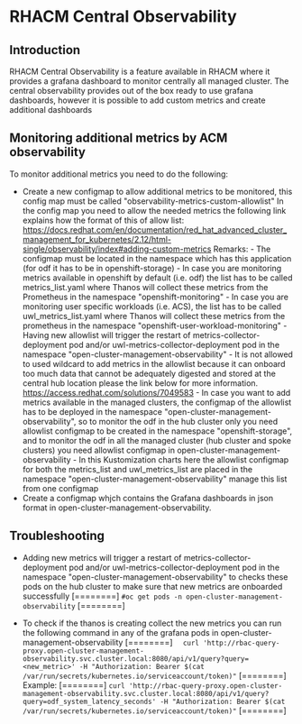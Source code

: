 # RHACM Central Observability
## Introduction
RHACM Central Observability is a feature available in RHACM where it provides a grafana dashboard to monitor centrally all managed cluster.
The central observability provides out of the box ready to use grafana dashboards, however it is possible to add custom metrics and create additional dashboards
## Monitoring additional metrics by ACM observability
To monitor additional metrics you need to do the following:
- Create a new configmap to allow additional metrics to be monitored, this config map must be called "observability-metrics-custom-allowlist"
   In the config map you need to allow the needed metrics the following link explains how the format of this of allow list:
https://docs.redhat.com/en/documentation/red_hat_advanced_cluster_management_for_kubernetes/2.12/html-single/observability/index#adding-custom-metrics
    Remarks:
       - The configmap must be located in the namespace which has this application (for odf it has to be in openshift-storage)
        - In case you are monitoring metrics available in openshift by default (i.e. odf) the list has to be called metrics_list.yaml where Thanos will collect these metrics from the Prometheus in the namespace "openshift-monitoring"
        - In case you are monitoring user specific workloads (i.e. ACS), the list has to be called uwl_metrics_list.yaml where Thanos will collect these metrics from the prometheus in the namespace "openshift-user-workload-monitoring"
        - Having new allowlist will trigger the restart of metrics-collector-deployment pod and/or uwl-metrics-collector-deployment pod in the namespace "open-cluster-management-observability"
		- It is not allowed to used wildcard to add metrics in the allowlist because it can onboard too much data that cannot be adequately digested and stored at the central hub location please the link below for more information.
		  https://access.redhat.com/solutions/7049583
        - In case you want to add metrics available in the managed clusters, the configmap of the allowlist has to be deployed in the namespace "open-cluster-management-observability", so to monitor the odf in the hub cluster only you need allowlist configmap to be created in the namespace "openshift-storage", and to monitor the odf in all the managed cluster (hub cluster and spoke clusters) you need allowlist configmap in open-cluster-management-observability
		- In this Kustomization charts here the allowlist configmap for both the metrics_list and uwl_metrics_list are placed in the namespace "open-cluster-management-observability" manage this list from one configmap
- Create a configmap whjch contains the Grafana dashboards in json format in open-cluster-management-observability.


##  Troubleshooting
- Adding new metrics will trigger a restart of metrics-collector-deployment pod and/or uwl-metrics-collector-deployment pod in the namespace "open-cluster-management-observability" to checks these pods on the hub cluster to make sure that new metrics are onboarded successfully
[========]
  `#oc get pods -n open-cluster-management-observability`
[========]

- To check if the thanos is creating collect the new metrics you can run the following command in any of the grafana pods in open-cluster-management-observability
[========]
`  curl 'http://rbac-query-proxy.open-cluster-management-observability.svc.cluster.local:8080/api/v1/query?query=<new_metric>' -H "Authorization: Bearer $(cat /var/run/secrets/kubernetes.io/serviceaccount/token)"`
[========]
   Example:
[========]
   `curl 'http://rbac-query-proxy.open-cluster-management-observability.svc.cluster.local:8080/api/v1/query?query=odf_system_latency_seconds' -H "Authorization: Bearer $(cat /var/run/secrets/kubernetes.io/serviceaccount/token)"`
[========]
